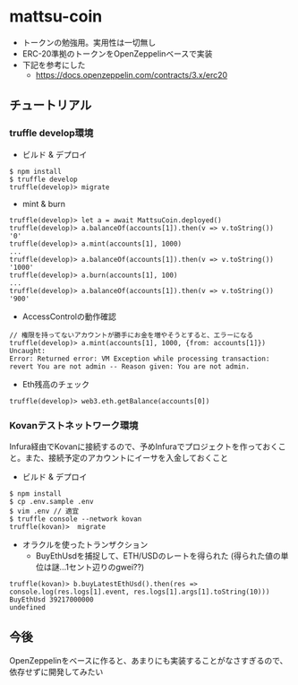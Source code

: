 # mattsu-coin
- トークンの勉強用。実用性は一切無し
- ERC-20準拠のトークンをOpenZeppelinベースで実装
- 下記を参考にした
  - https://docs.openzeppelin.com/contracts/3.x/erc20
  
## チュートリアル
### truffle develop環境
- ビルド & デプロイ

```
$ npm install
$ truffle develop
truffle(develop)> migrate
```

- mint & burn

```
truffle(develop)> let a = await MattsuCoin.deployed()
truffle(develop)> a.balanceOf(accounts[1]).then(v => v.toString())
'0'
truffle(develop)> a.mint(accounts[1], 1000)
...
truffle(develop)> a.balanceOf(accounts[1]).then(v => v.toString())
'1000'
truffle(develop)> a.burn(accounts[1], 100)
...
truffle(develop)> a.balanceOf(accounts[1]).then(v => v.toString())
'900'
```

- AccessControlの動作確認

```
// 権限を持ってないアカウントが勝手にお金を増やそうとすると、エラーになる
truffle(develop)> a.mint(accounts[1], 1000, {from: accounts[1]})
Uncaught:
Error: Returned error: VM Exception while processing transaction: revert You are not admin -- Reason given: You are not admin.
```

- Eth残高のチェック
```
truffle(develop)> web3.eth.getBalance(accounts[0])
```

### Kovanテストネットワーク環境
Infura経由でKovanに接続するので、予めInfuraでプロジェクトを作っておくこと。また、接続予定のアカウントにイーサを入金しておくこと

- ビルド & デプロイ

```
$ npm install
$ cp .env.sample .env
$ vim .env // 適宜
$ truffle console --network kovan
truffle(kovan)>  migrate
```

- オラクルを使ったトランザクション
  - BuyEthUsdを捕捉して、ETH/USDのレートを得られた (得られた値の単位は謎...1セント辺りのgwei??)
```
truffle(kovan)> b.buyLatestEthUsd().then(res => console.log(res.logs[1].event, res.logs[1].args[1].toString(10)))
BuyEthUsd 39217000000
undefined
```

## 今後
OpenZeppelinをベースに作ると、あまりにも実装することがなさすぎるので、依存せずに開発してみたい
